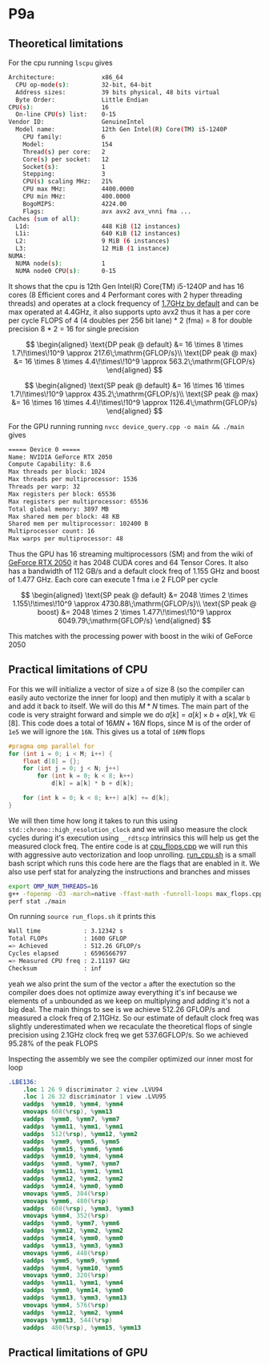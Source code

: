 # P9a

## Theoretical limitations

For the cpu running `lscpu` gives
```bash
Architecture:             x86_64
  CPU op-mode(s):         32-bit, 64-bit
  Address sizes:          39 bits physical, 48 bits virtual
  Byte Order:             Little Endian
CPU(s):                   16
  On-line CPU(s) list:    0-15
Vendor ID:                GenuineIntel
  Model name:             12th Gen Intel(R) Core(TM) i5-1240P
    CPU family:           6
    Model:                154
    Thread(s) per core:   2
    Core(s) per socket:   12
    Socket(s):            1
    Stepping:             3
    CPU(s) scaling MHz:   21%
    CPU max MHz:          4400.0000
    CPU min MHz:          400.0000
    BogoMIPS:             4224.00
    Flags:                avx avx2 avx_vnni fma ...
Caches (sum of all):      
  L1d:                    448 KiB (12 instances)
  L1i:                    640 KiB (12 instances)
  L2:                     9 MiB (6 instances)
  L3:                     12 MiB (1 instance)
NUMA:                     
  NUMA node(s):           1
  NUMA node0 CPU(s):      0-15
```
It shows that the cpu is 12th Gen Intel(R) Core(TM) i5-1240P and has 16 cores (8 Efficient cores and 4 Performant cores with 2 hyper threading threads) and operates at a clock frequency of [1.7GHz by default](https://www.techpowerup.com/cpu-specs/core-i5-1240p.c2583) and can be max operated at 4.4GHz, it also supports upto avx2 thus it has a per core per cycle FLOPS of 4 (4 doubles per 256 bit lane) * 2 (fma) = 8 for double precision 8 * 2 = 16 for single precision 

$$
\begin{aligned}
\text{DP peak @ default} 
&= 16 \times 8 \times 1.7\!\times\!10^9 
\approx 217.6\;\mathrm{GFLOP/s}\\
\text{DP peak @ max} 
&= 16 \times 8 \times 4.4\!\times\!10^9 
\approx 563.2\;\mathrm{GFLOP/s}
\end{aligned}
$$

$$
\begin{aligned}
\text{SP peak @ default} 
&= 16 \times 16 \times 1.7\!\times\!10^9 
\approx 435.2\;\mathrm{GFLOP/s}\\
\text{SP peak @ max} 
&= 16 \times 16 \times 4.4\!\times\!10^9 
\approx 1126.4\;\mathrm{GFLOP/s}
\end{aligned}
$$

For the GPU running running `nvcc device_query.cpp -o main && ./main` gives
```bash
===== Device 0 =====
Name: NVIDIA GeForce RTX 2050
Compute Capability: 8.6
Max threads per block: 1024
Max threads per multiprocessor: 1536
Threads per warp: 32
Max registers per block: 65536
Max registers per multiprocessor: 65536
Total global memory: 3897 MB
Max shared mem per block: 48 KB
Shared mem per multiprocessor: 102400 B
Multiprocessor count: 16
Max warps per multiprocessor: 48
```
Thus the GPU has 16 streaming multiprocessors (SM) and from the wiki of [GeForce RTX 2050](https://en.wikipedia.org/wiki/GeForce_RTX_20_series#Laptop) it has 2048 CUDA cores and 64 Tensor Cores. It also has a bandwidth of 112 GB/s and a default clock freq of 1.155 GHz and boost of 1.477 GHz. Each core can execute 1 fma i.e 2 FLOP per cycle

$$
\begin{aligned}
\text{SP peak @ default} 
&= 2048 \times 2 \times 1.155\!\times\!10^9 
\approx 4730.88\;\mathrm{GFLOP/s}\\
\text{SP peak @ boost} 
&= 2048 \times 2 \times 1.477\!\times\!10^9 
\approx 6049.79\;\mathrm{GFLOP/s}
\end{aligned}
$$

This matches with the processing power with boost in the wiki of GeForce 2050

## Practical limitations of CPU

For this we will initialize a vector of size `a` of size 8 (so the compiler can easily auto vectorize the inner for loop) and then mutiply it with a scalar `b` and add it back to itself. We will do this $M * N$ times. The main part of the code is very straight forward and simple we do $a[k] = a[k] \times b + a[k], \forall k\in [8]$. This code does a total of $16MN + 16N$ flops, since M is of the order of `1e5` we will ignore the `16N`. This gives us a total of `16MN` flops
```cpp
#pragma omp parallel for
for (int i = 0; i < M; i++) {
    float d[8] = {};
    for (int j = 0; j < N; j++)
        for (int k = 0; k < 8; k++)
            d[k] = a[k] * b + d[k];

    for (int k = 0; k < 8; k++) a[k] += d[k];
}
```

We will then time how long it takes to run this using `std::chrono::high_resolution_clock` and we will also measure the clock cycles during it's execution using `__rdtscp` intrinsics this will help us get the measured clock freq. The entire code is at [cpu_flops.cpp](./cpu_flops.cpp) we will run this with aggressive auto vectorization and loop unrolling. [run_cpu.sh](./run_cpu.sh) is a small bash script which runs this code here are the flags that are enabled in it. We also use perf stat for analyzing the instructions and branches and misses

```bash
export OMP_NUM_THREADS=16
g++ -fopenmp -O3 -march=native -ffast-math -funroll-loops max_flops.cpp -o main
perf stat ./main
```

On running `source run_flops.sh` it prints this
```bash
Wall time            : 3.12342 s
Total FLOPs          : 1600 GFLOP
=> Achieved          : 512.26 GFLOP/s
Cycles elapsed       : 6596566797
=> Measured CPU freq : 2.11197 GHz
Checksum             : inf
```
yeah we also print the sum of the vector `a` after the exectution so the compiler does does not optimize away everything it's inf because we elements of `a` unbounded as we keep on multiplying and adding it's not a big deal. The main things to see is we achieve 512.26 GFLOP/s and measured a clock freq of 2.11GHz. So our estimate of default clock freq was slightly underestimated when we recaculate the theoretical flops of single precision using 2.1GHz clock freq we get 537.6GFLOP/s. So we achieved 95.28% of the peak FLOPS

Inspecting the assembly we see the compiler optimized our inner most for loop
```s
.LBE136:
	.loc 1 26 9 discriminator 2 view .LVU94
	.loc 1 26 32 discriminator 1 view .LVU95
	vaddps	%ymm10, %ymm4, %ymm4
	vmovaps	608(%rsp), %ymm13
	vaddps	%ymm8, %ymm7, %ymm7
	vaddps	%ymm11, %ymm1, %ymm1
	vaddps	512(%rsp), %ymm12, %ymm2
	vaddps	%ymm9, %ymm5, %ymm5
	vaddps	%ymm15, %ymm6, %ymm6
	vaddps	%ymm10, %ymm4, %ymm4
	vaddps	%ymm8, %ymm7, %ymm7
	vaddps	%ymm11, %ymm1, %ymm1
	vaddps	%ymm12, %ymm2, %ymm2
	vaddps	%ymm14, %ymm0, %ymm0
	vmovaps	%ymm5, 384(%rsp)
	vmovaps	%ymm6, 480(%rsp)
	vaddps	608(%rsp), %ymm3, %ymm3
	vmovaps	%ymm4, 352(%rsp)
	vaddps	%ymm8, %ymm7, %ymm6
	vaddps	%ymm12, %ymm2, %ymm2
	vaddps	%ymm14, %ymm0, %ymm0
	vaddps	%ymm13, %ymm3, %ymm3
	vmovaps	%ymm6, 448(%rsp)
	vaddps	%ymm5, %ymm9, %ymm6
	vaddps	%ymm4, %ymm10, %ymm5
	vmovaps	%ymm0, 320(%rsp)
	vaddps	%ymm11, %ymm1, %ymm4
	vaddps	%ymm0, %ymm14, %ymm0
	vaddps	%ymm13, %ymm3, %ymm13
	vmovaps	%ymm4, 576(%rsp)
	vaddps	%ymm12, %ymm2, %ymm4
	vmovaps	%ymm13, 544(%rsp)
	vaddps	480(%rsp), %ymm15, %ymm13
```

## Practical limitations of GPU

